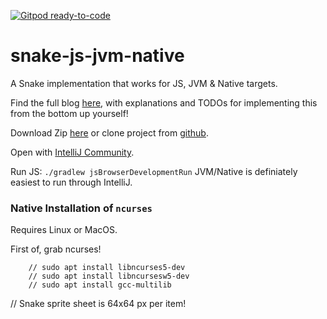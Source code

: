 [![Gitpod ready-to-code](https://img.shields.io/badge/Gitpod-ready--to--code-blue?logo=gitpod)](https://gitpod.io/#https://github.com/londogard/snake-js-jvm-native)

# snake-js-jvm-native
A Snake implementation that works for JS, JVM &amp; Native targets.

Find the full blog [here](https://blog.londogard.com/gradle/kotlin/game/multiplatform/2020/11/07/snake-kotlin-multiplatform.html), with explanations and TODOs for implementing this from the bottom up yourself!

Download Zip [here](https://github.com/londogard/snake-js-jvm-native/archive/master.zip) or clone project from [github](https://github.com/londogard/snake-js-jvm-native).

Open with [IntelliJ Community](https://www.jetbrains.com/idea/download/).

Run JS: `./gradlew jsBrowserDevelopmentRun`
JVM/Native is definiately easiest to run through IntelliJ.

### Native Installation of `ncurses`
Requires Linux or MacOS.

First of, grab ncurses!

```
    // sudo apt install libncurses5-dev
    // sudo apt install libncursesw5-dev
    // sudo apt install gcc-multilib 
```

// Snake sprite sheet is 64x64 px per item!